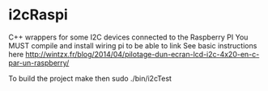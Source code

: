 i2cRaspi
===========

C++ wrappers for some I2C devices connected to the Raspberry PI
You MUST compile and install wiring pi to be able to link
See basic instructions here
http://wintzx.fr/blog/2014/04/pilotage-dun-ecran-lcd-i2c-4x20-en-c-par-un-raspberry/

To build the project
make
then sudo ./bin/i2cTest


